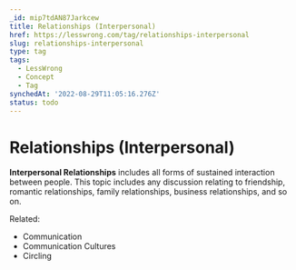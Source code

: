 ```yaml
---
_id: mip7tdAN87Jarkcew
title: Relationships (Interpersonal)
href: https://lesswrong.com/tag/relationships-interpersonal
slug: relationships-interpersonal
type: tag
tags:
  - LessWrong
  - Concept
  - Tag
synchedAt: '2022-08-29T11:05:16.276Z'
status: todo
---
```


# Relationships (Interpersonal)

**Interpersonal Relationships** includes all forms of sustained interaction between people. This topic includes any discussion relating to friendship, romantic relationships, family relationships, business relationships, and so on.

Related:

- Communication
- Communication Cultures
- Circling

